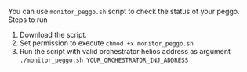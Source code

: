 You can use `monitor_peggo.sh` script to check the status of your peggo.
Steps to run
1. Download the script. 
2. Set permission to execute `chmod +x monitor_peggo.sh`
3. Run the script with valid orchestrator helios address as argument `./monitor_peggo.sh YOUR_ORCHESTRATOR_INJ_ADDRESS`
   
